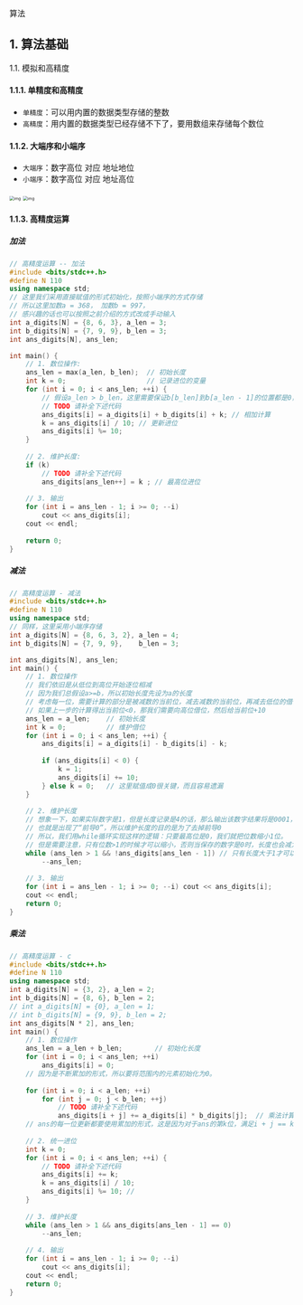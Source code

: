 算法

## 1. 算法基础

1.1. 模拟和高精度

#### 1.1.1. 单精度和高精度

* `单精度`：可以用内置的数据类型存储的整数
* `高精度`：用内置的数据类型已经存储不下了，要用数组来存储每个数位

#### 1.1.2. 大端序和小端序

* `大端序`：数字高位 对应 地址地位
* `小端序`：数字高位 对应 地址高位



<img src="https://staticcdn.boyuai.com/user-assets/5085/8wevpwJ5npySyrLpXoCyuP/%E5%A4%A7%E7%AB%AF%E5%BA%8F.jpg!jpg" alt="img" style="zoom:50%;" /> <img src="https://staticcdn.boyuai.com/user-assets/5085/y3d6nyDnNymbPEQDTVHpbQ/%E5%B0%8F%E7%AB%AF%E5%BA%8F.jpg!jpg" alt="img" style="zoom:50%;" />

#### 1.1.3. 高精度运算

##### 加法

```c++
// 高精度运算 -- 加法
#include <bits/stdc++.h>
#define N 110
using namespace std;
// 这里我们采用直接赋值的形式初始化，按照小端序的方式存储
// 所以这里加数a = 368， 加数b = 997，
// 感兴趣的话也可以按照之前介绍的方式改成手动输入
int a_digits[N] = {8, 6, 3}, a_len = 3;
int b_digits[N] = {7, 9, 9}, b_len = 3;
int ans_digits[N], ans_len;

int main() {
    // 1. 数位操作:     
    ans_len = max(a_len, b_len);  // 初始长度
    int k = 0;                    // 记录进位的变量
    for (int i = 0; i < ans_len; ++i) {
        // 假设a_len > b_len，这里需要保证b[b_len]到b[a_len - 1]的位置都是0，否则可能会出错。
        // TODO 请补全下述代码
        ans_digits[i] = a_digits[i] + b_digits[i] + k; // 相加计算
        k = ans_digits[i] / 10; // 更新进位
        ans_digits[i] %= 10;
    }
    
    // 2. 维护长度: 
    if (k) 
        // TODO 请补全下述代码
        ans_digits[ans_len++] = k ; // 最高位进位
    
    // 3. 输出    
    for (int i = ans_len - 1; i >= 0; --i) 
        cout << ans_digits[i];
    cout << endl;
    
    return 0;
}
```

##### 减法

```c++
// 高精度运算 - 减法
#include <bits/stdc++.h>
#define N 110
using namespace std;
// 同样，这里采用小端序存储
int a_digits[N] = {8, 6, 3, 2}, a_len = 4;
int b_digits[N] = {7, 9, 9},	b_len = 3;

int ans_digits[N], ans_len;
int main() {
    // 1. 数位操作
    // 我们依旧是从低位到高位开始逐位相减
    // 因为我们总假设a>=b，所以初始长度先设为a的长度
    // 考虑每一位，需要计算的部分是被减数的当前位，减去减数的当前位，再减去低位的借位
    // 如果上一步的计算得出当前位<0，那我们需要向高位借位，然后给当前位+10
    ans_len = a_len;	// 初始长度
    int k = 0;			// 维护借位
    for (int i = 0; i < ans_len; ++i) {
        ans_digits[i] = a_digits[i] - b_digits[i] - k;
        
        if (ans_digits[i] < 0) {
            k = 1;
            ans_digits[i] += 10;
        } else k = 0;	// 这里赋值成0很关键，而且容易遗漏
    }
    
    // 2. 维护长度
    // 想象一下，如果实际数字是1，但是长度记录是4的话，那么输出该数字结果将是0001，
    // 也就是出现了“前导0”，所以维护长度的目的是为了去掉前导0
    // 所以，我们用while循环实现这样的逻辑：只要最高位是0，我们就把位数缩小1位。
    // 但是需要注意，只有位数>1的时候才可以缩小，否则当保存的数字是0时，长度也会减为0.
    while (ans_len > 1 && !ans_digits[ans_len - 1]) // 只有长度大于1才可以去掉前导零
        --ans_len;
    
    // 3. 输出
    for (int i = ans_len - 1; i >= 0; --i) cout << ans_digits[i];
    cout << endl;
    return 0;    
}
```

##### 乘法

```c++
// 高精度运算 - c
#include <bits/stdc++.h>
#define N 110
using namespace std;
int a_digits[N] = {3, 2}, a_len = 2;
int b_digits[N] = {8, 6}, b_len = 2;
// int a_digits[N] = {0}, a_len = 1;
// int b_digits[N] = {9, 9}, b_len = 2;
int ans_digits[N * 2], ans_len;
int main() {
    // 1. 数位操作
    ans_len = a_len + b_len;		// 初始化长度
    for (int i = 0; i < ans_len; ++i) 
        ans_digits[i] = 0; 
    // 因为是不断累加的形式，所以要将范围内的元素初始化为0。
    
    for (int i = 0; i < a_len; ++i) 
        for (int j = 0; j < b_len; ++j)
            // TODO 请补全下述代码
            ans_digits[i + j] += a_digits[i] * b_digits[j];  // 乘法计算
    // ans的每一位更新都要使用累加的形式，这是因为对于ans的第k位，满足i + j == k的(i, j)很多，所以可能答案的第k位可能先后被更新很多次。
    
    // 2. 统一进位
    int k = 0;
    for (int i = 0; i < ans_len; ++i) {
        // TODO 请补全下述代码
        ans_digits[i] += k;
        k = ans_digits[i] / 10;
        ans_digits[i] %= 10; //
    }
    
    // 3. 维护长度
    while (ans_len > 1 && ans_digits[ans_len - 1] == 0) 
        --ans_len;
    
    // 4. 输出
    for (int i = ans_len - 1; i >= 0; --i) 
        cout << ans_digits[i];
    cout << endl;
    return 0;
}
```

